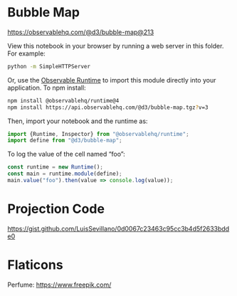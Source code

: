 # Bubble Map

https://observablehq.com/@d3/bubble-map@213

View this notebook in your browser by running a web server in this folder. For
example:

~~~sh
python -m SimpleHTTPServer
~~~

Or, use the [Observable Runtime](https://github.com/observablehq/runtime) to
import this module directly into your application. To npm install:

~~~sh
npm install @observablehq/runtime@4
npm install https://api.observablehq.com/@d3/bubble-map.tgz?v=3
~~~

Then, import your notebook and the runtime as:

~~~js
import {Runtime, Inspector} from "@observablehq/runtime";
import define from "@d3/bubble-map";
~~~

To log the value of the cell named “foo”:

~~~js
const runtime = new Runtime();
const main = runtime.module(define);
main.value("foo").then(value => console.log(value));
~~~

# Projection Code

https://gist.github.com/LuisSevillano/0d0067c23463c95cc3b4d5f2633bdde0

# Flaticons
Perfume: https://www.freepik.com/

